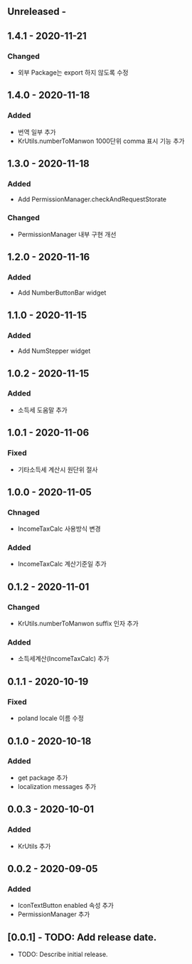 ## Unreleased - 

## 1.4.1 - 2020-11-21
### Changed
- 외부 Package는 export 하지 않도록 수정

## 1.4.0 - 2020-11-18
### Added
- 번역 일부 추가
- KrUtils.numberToManwon 1000단위 comma 표시 기능 추가

## 1.3.0 - 2020-11-18
### Added
- Add PermissionManager.checkAndRequestStorate

### Changed
- PermissionManager 내부 구현 개선

## 1.2.0 - 2020-11-16
### Added
- Add NumberButtonBar widget

## 1.1.0 - 2020-11-15
### Added
- Add NumStepper widget

## 1.0.2 - 2020-11-15
### Added
- 소득세 도움말 추가

## 1.0.1 - 2020-11-06
### Fixed
- 기타소득세 계산시 원단위 절사

## 1.0.0 - 2020-11-05
### Chnaged
- IncomeTaxCalc 사용방식 변경
### Added
- IncomeTaxCalc 계산기준일 추가

## 0.1.2 - 2020-11-01
### Changed
- KrUtils.numberToManwon suffix 인자 추가

### Added
- 소득세계산(IncomeTaxCalc) 추가

## 0.1.1 - 2020-10-19
### Fixed
- poland locale 이름 수정

## 0.1.0 - 2020-10-18
### Added
- get package 추가
- localization messages 추가

## 0.0.3 - 2020-10-01
### Added
- KrUtils 추가

## 0.0.2 - 2020-09-05
### Added
- IconTextButton enabled 속성 추가
- PermissionManager 추가


## [0.0.1] - TODO: Add release date.

* TODO: Describe initial release.
